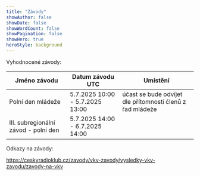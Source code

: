 ```yaml
---
title: "Závody"
showAuthor: false
showDate: false
showWordCount: false
showPagination: false
showHero: true
heroStyle: background
---
```


Vyhodnocené závody:

| Jméno závodu  | Datum závodu UTC| Umístění |
| -----         | ---             | ---      |
| Polní den mládeže | 5.7.2025 10:00 - 5.7.2025 13:00 | účast se bude odvíjet dle přítomnosti členů z řad mládeže |
| III. subregionální závod - polní den | 5.7.2025 14:00 - 6.7.2025 14:00 |  |


Odkazy na závody:

https://ceskyradioklub.cz/zavody/vkv-zavody/vysledky-vkv-zavodu/zavody-na-vkv